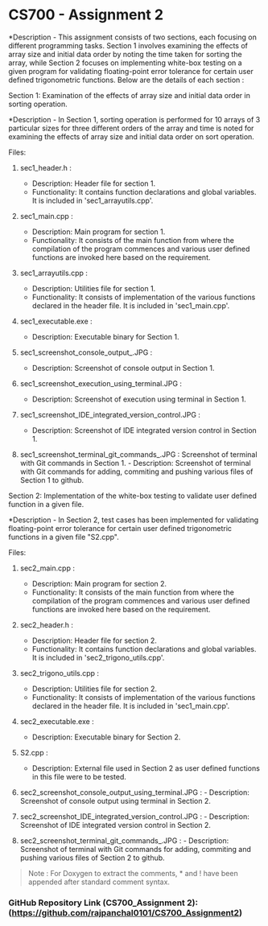 # CS700 - Assignment 2 

*Description - This assignment consists of two sections, each focusing on different programming tasks. Section 1 involves examining the effects of array size and initial data order by noting the time taken for sorting the array, while Section 2 focuses on implementing white-box testing on a given program for validating floating-point error tolerance for certain user defined trigonometric functions. Below are the details of each section :

Section 1: Examination of the effects of array size and initial data order in sorting operation.

*Description - In Section 1, sorting operation is performed for 10 arrays of  3 particular sizes for three different orders of the array and time is noted for examining the effects of array size and initial data order on sort operation.

Files:

1. sec1_header.h :
      - Description: Header file for section 1.
      - Functionality: It contains function declarations and global variables. It is included in 'sec1_arrayutils.cpp'.

2. sec1_main.cpp :
      - Description: Main program for section 1.
      - Functionality: It consists of the main function from where the compilation of the program commences and various user defined functions are invoked here based on the requirement.

3. sec1_arrayutils.cpp : 
      - Description: Utilities file for section 1.
      - Functionality: It consists of implementation of the various functions declared in the header file. It is included in 'sec1_main.cpp'.

4. sec1_executable.exe : 
      - Description: Executable binary for Section 1.

5. sec1_screenshot_console_output_.JPG : 
      - Description: Screenshot of console output in Section 1.
     
6. sec1_screenshot_execution_using_terminal.JPG : 
      - Description: Screenshot of execution using terminal in Section 1.

7. sec1_screenshot_IDE_integrated_version_control.JPG : 
      - Description: Screenshot of IDE integrated version control in Section 1.

8. sec1_screenshot_terminal_git_commands_.JPG : Screenshot of terminal with Git commands in Section 1.
       - Description: Screenshot of terminal with Git commands for adding, commiting and pushing various files of Section 1 to github.


Section 2: Implementation of  the white-box testing to validate user defined function in a given file. 

*Description - In Section 2, test cases has been implemented for validating floating-point error tolerance for certain user defined trigonometric functions in a given file "S2.cpp". 

Files:

1. sec2_main.cpp :
      - Description: Main program for section 2.
      - Functionality: It consists of the main function from where the compilation of the program commences and various user defined functions are invoked here based on the requirement.

2. sec2_header.h :
      - Description: Header file for section 2.
      - Functionality: It contains function declarations and global variables. It is included in 'sec2_trigono_utils.cpp'.

3. sec2_trigono_utils.cpp : 
      - Description: Utilities file for section 2.
      - Functionality: It consists of implementation of the various functions declared in the header file. It is included in 'sec1_main.cpp'.

4. sec2_executable.exe : 
      - Description: Executable binary for Section 2.

5. S2.cpp :
      - Description: External file used in Section 2 as user defined functions in this file were to be tested.

6. sec2_screenshot_console_output_using_terminal.JPG : 
       - Description: Screenshot of console output using terminal in Section 2.

7. sec2_screenshot_IDE_integrated_version_control.JPG :
       - Description: Screenshot of IDE integrated version control in Section 2.

8. sec2_screenshot_terminal_git_commands_.JPG :
       - Description: Screenshot of terminal with Git commands for adding, commiting and pushing various files of Section 2 to github.



>Note : For Doxygen to extract the comments, * and ! have been appended after standard comment syntax.


### GitHub Repository Link (CS700_Assignment 2): (https://github.com/rajpanchal0101/CS700_Assignment2)